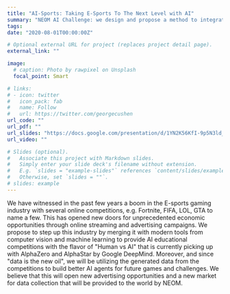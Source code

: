 ```yaml
---
title: "AI-Sports: Taking E-Sports To The Next Level with AI"
summary: "NEOM AI Challenge: we design and propose a method to integrate AI in the NEOM vision by applying our research to E-Sports and bridging research and fun."
tags:
date: "2020-08-01T00:00:00Z"

# Optional external URL for project (replaces project detail page).
external_link: ""

image:
  # caption: Photo by rawpixel on Unsplash
  focal_point: Smart

# links:
# - icon: twitter
#   icon_pack: fab
#   name: Follow
#   url: https://twitter.com/georgecushen
url_code: ""
url_pdf: ""
url_slides: "https://docs.google.com/presentation/d/1YN2K56KfI-9p5N3ld_iEMJ5lfXTE2nvi/edit?usp=sharing&ouid=100430788961274771589&rtpof=true&sd=true"
url_video: ""

# Slides (optional).
#   Associate this project with Markdown slides.
#   Simply enter your slide deck's filename without extension.
#   E.g. `slides = "example-slides"` references `content/slides/example-slides.md`.
#   Otherwise, set `slides = ""`.
# slides: example
---
```


We have witnessed in the past few years a boom in the E-sports gaming industry with several online competitions, e.g. Fortnite, FIFA, LOL, GTA to name a few. This has opened new doors for unprecedented economic opportunities through online streaming and advertising campaigns. We propose to step up this industry by merging it with modern tools from computer vision and machine learning to provide AI educational competitions with the flavor of "Human vs AI" that is currently picking up with AlphaZero and AlphaStar by Google DeepMind. Moreover, and since "data is the new oil", we will be utilizing the generated data from the competitions to build better AI agents for future games and challenges. We believe that this will open new advertising opportunities and a new market for data collection that will be provided to the world by NEOM.